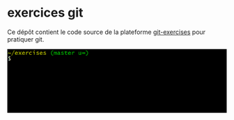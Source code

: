 # exercices git

























Ce dépôt contient le code source de la plateforme [git-exercises](https://gitexercises.fracz.com/) pour pratiquer git.

























![git-exercises](frontend/public/images/intro.gif)
